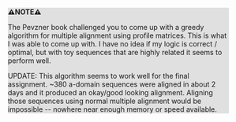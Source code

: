 <div style="margin:2em; background-color: #e0e0e0;">

<strong>⚠️NOTE️️️⚠️</strong>

The Pevzner book challenged you to come up with a greedy algorithm for multiple alignment using profile matrices. This is what I was able to come up with. I have no idea if my logic is correct / optimal, but with toy sequences that are highly related it seems to perform well. 

UPDATE: This algorithm seems to work well for the final assignment. ~380 a-domain sequences were aligned in about 2 days and it produced an okay/good looking alignment. Aligning those sequences using normal multiple alignment would be impossible -- nowhere near enough memory or speed available.
</div>

